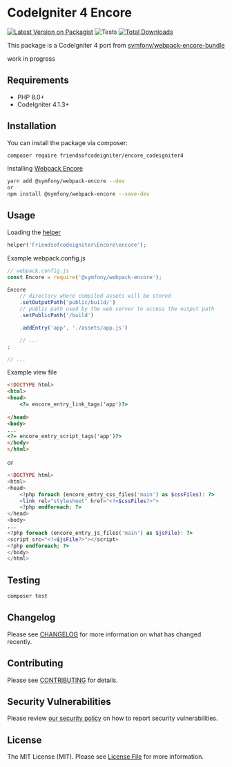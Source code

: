 # CodeIgniter 4 Encore

[![Latest Version on Packagist](https://img.shields.io/packagist/v/friendsofcodeigniter/encore_codeigniter4.svg?style=flat-square)](https://packagist.org/packages/friendsofcodeigniter/encore_codeigniter4)
![Tests](https://github.com/friendsofcodeigniter/encore-codeigniter4/workflows/Tests/badge.svg)
[![Total Downloads](https://img.shields.io/packagist/dt/friendsofcodeigniter/encore_codeigniter4.svg?style=flat-square)](https://packagist.org/packages/friendsofcodeigniter/encore_codeigniter4)

This package is a CodeIgniter 4 port from  [symfony/webpack-encore-bundle](https://github.com/symfony/webpack-encore-bundle)

work in progress

## Requirements

- PHP 8.0+
- CodeIgniter 4.1.3+

## Installation

You can install the package via composer:

```bash
composer require friendsofcodeigniter/encore_codeigniter4

```
Installing [Webpack Encore](https://symfony.com/doc/current/frontend/encore/installation.html#installing-encore-in-non-symfony-applications)
```bash
yarn add @symfony/webpack-encore --dev
or
npm install @symfony/webpack-encore --save-dev
```

## Usage
Loading the [helper](https://www.codeigniter.com/user_guide/general/helpers.html?#loading-a-helper)
```php
helper('Friendsofcodeigniter\Encore\encore');
```

Example webpack.config.js
```js
// webpack.config.js
const Encore = require('@symfony/webpack-encore');

Encore
    // directory where compiled assets will be stored
    .setOutputPath('public/build/')
    // public path used by the web server to access the output path
    .setPublicPath('/build')

    .addEntry('app', './assets/app.js')

    // ...
;

// ...
```

Example view file

```html
<!DOCTYPE html>
<html>
<head>
    <?= encore_entry_link_tags('app')?>
    
</head>
<body>
...
<?= encore_entry_script_tags('app')?>
</body>
</html>
```

or

```php
<!DOCTYPE html>
<html>
<head>
    <?php foreach (encore_entry_css_files('main') as $cssFiles): ?>
    <link rel="stylesheet" href="<?=$cssFiles?>">
    <?php endforeach; ?>
</head>
<body>
...
<?php foreach (encore_entry_js_files('main') as $jsFile): ?>
<script src="<?=$jsFile?>"></script>
<?php endforeach; ?>
</body>
</html>
```


## Testing

```bash
composer test
```

## Changelog

Please see [CHANGELOG](CHANGELOG.md) for more information on what has changed recently.

## Contributing

Please see [CONTRIBUTING](.github/CONTRIBUTING.md) for details.

## Security Vulnerabilities

Please review [our security policy](../../security/policy) on how to report security vulnerabilities.

## License

The MIT License (MIT). Please see [License File](LICENSE.md) for more information.
